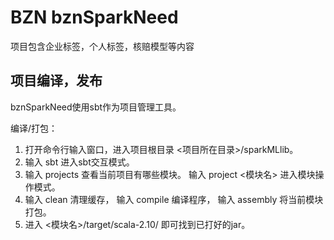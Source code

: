 # BZN bznSparkNeed

项目包含企业标签，个人标签，核赔模型等内容

## 项目编译，发布

bznSparkNeed使用sbt作为项目管理工具。

编译/打包： 
   1. 打开命令行输入窗口，进入项目根目录 <项目所在目录>/sparkMLlib。
   2. 输入 sbt 进入sbt交互模式。
   3. 输入 projects 查看当前项目有哪些模块。 输入 project <模块名> 进入模块操作模式。
   4. 输入 clean 清理缓存， 输入 compile 编译程序， 输入 assembly 将当前模块打包。
   5. 进入 <模块名>/target/scala-2.10/ 即可找到已打好的jar。